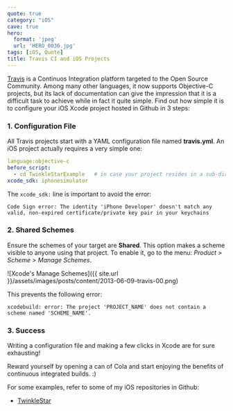 ```yaml
---
quote: true
category: "iOS"
cave: true
hero:
  format: 'jpeg'
  url: 'HERO_0036.jpg'
tags: [iOS, Quote]
title: Travis CI and iOS Projects
---
```


[Travis](https://travis-ci.org) is a Continuos Integration platform targeted to the Open Source Community. Among many other languages, it now supports Objective-C projects, but its lack of documentation can give the impression that it is a difficult task to achieve while in fact it quite simple. Find out how simple it is to configure your iOS Xcode project hosted in Github in 3 steps:

### 1. Configuration File

All Travis projects start with a YAML configuration file named **travis.yml**. An iOS project actually requires a very simple one:

```yaml
language:objective-c
before_script:
  - cd TwinkleStarExample   # in case your project resides in a sub-directory
xcode_sdk: iphonesimulator
```

The ```xcode_sdk:``` line is important to avoid the error:

```console
Code Sign error: The identity 'iPhone Developer' doesn't match any valid, non-expired certificate/private key pair in your keychains
```

### 2. Shared Schemes

Ensure the schemes of your target are **Shared**. This option makes a scheme visible to anyone using that project.
To enable it, go to the menu: *Product > Scheme > Manage Schemes*.

![Xcode's Manage Schemes]({{ site.url }}/assets/images/posts/content/2013-06-09-travis-00.png)

This prevents the following error:

```console
xcodebuild: error: The project 'PROJECT_NAME' does not contain a scheme named 'SCHEME_NAME'.
```

### 3. Success

Writing a configuration file and making a few clicks in Xcode are for sure exhausting!

Reward yourself by opening a can of Cola and start enjoying the benefits of continuous integrated builds. :)

For some examples, refer to some of my iOS repositories in Github:

* [TwinkleStar](https://github.com/Hecktorzr/TwinkleStar)
